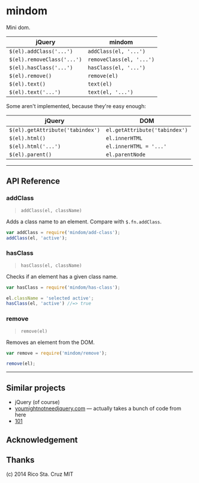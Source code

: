 # mindom

Mini dom.

| jQuery                     | mindom                   |
| --------                   | --------                 |
| `$(el).addClass('...')`    | `addClass(el, '...')`    |
| `$(el).removeClass('...')` | `removeClass(el, '...')` |
| `$(el).hasClass('...')`    | `hasClass(el, '...')`    |
| `$(el).remove()`           | `remove(el)`             |
| `$(el).text()`             | `text(el)`               |
| `$(el).text('...')`        | `text(el, '...')`        |

Some aren't implemented, because they're easy enough:

| jQuery                           | DOM                           |
| --------                         | --------                      |
| `$(el).getAttribute('tabindex')` | `el.getAttribute('tabindex')` |
| `$(el).html()`                   | `el.innerHTML`                |
| `$(el).html('...')`              | `el.innerHTML = '...'`        |
| `$(el).parent()`                 | `el.parentNode`               |

----

## API Reference

<!-- begin api -->

### addClass
> `addClass(el, className)`

Adds a class name to an element. Compare with `$.fn.addClass`.

```js
var addClass = require('mindom/add-class');
addClass(el, 'active');
```

### hasClass
> `hasClass(el, className)`

Checks if an element has a given class name.

```js
var hasClass = require('mindom/has-class');

el.className = 'selected active';
hasClass(el, 'active') //=> true
```

### remove
> `remove(el)`

Removes an element from the DOM.

```js
var remove = require('mindom/remove');

remove(el);
```


<!-- end api -->

----

## Similar projects

 * jQuery (of course)
 * [youmightnotneedjquery.com](http://youmightnotneedjquery.com/) — actually takes a bunch of code from here
 * [101](https://www.npmjs.org/package/101)

## Acknowledgement

## Thanks

(c) 2014 Rico Sta. Cruz MIT
